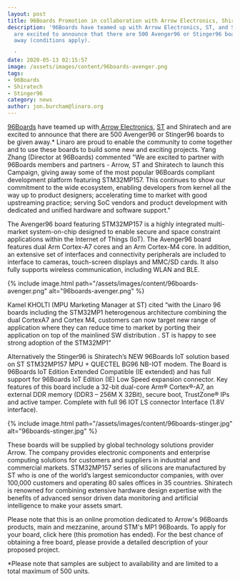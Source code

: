 ```yaml
---
layout: post
title: 96Boards Promotion in collaboration with Arrow Electronics, Shiratech and ST
description: '96Boards have teamed up with Arrow Electronics, ST, and Shiratech and
  are excited to announce that there are 500 Avenger96 or Stinger96 boards to be given
  away (conditions apply).

  '
date: 2020-05-13 02:15:57
image: /assets/images/content/96boards-avenger.png
tags:
- 96Boards
- Shiratech
- Stinger96
category: news
author: jon.burcham@linaro.org
---
```


[96Boards](https://www.96boards.org/) have teamed up with[ Arrow Electronics](https://www.arrow.com/), [ST](https://www.st.com/content/st_com/en.html) and Shiratech and are excited to announce that there are 500 Avenger96 or Stinger96 boards to be given away.\* Linaro are proud to enable the community to come together and to use these boards to build some new and exciting projects. Yang Zhang (Director at 96Boards) commented "We are excited to partner with 96Boards members and partners - Arrow, ST and Shiratech to launch this Campaign, giving away some of the most popular 96Boards compliant development platform featuring STM32MP157. This continues to show our commitment to the wide ecosystem, enabling developers from kernel all the way up to product designers; accelerating time to market with good upstreaming practice; serving SoC vendors and product development with dedicated and unified hardware and software support."

The Avenger96 board featuring STM32MP157 is a highly integrated multi-market system-on-chip designed to enable secure and space constraint applications within the Internet of Things (IoT). The Avenger96 board features dual Arm Cortex-A7 cores and an Arm Cortex-M4 core. In addition, an extensive set of interfaces and connectivity peripherals are included to interface to cameras, touch-screen displays and MMC/SD cards. It also fully supports wireless communication, including WLAN and BLE.

{% include image.html path="/assets/images/content/96boards-avenger.png" alt="96boards-avenger.png" %}

Kamel KHOLTI (MPU Marketing Manager at ST) cited “with the Linaro 96 boards including the STM32MP1 heterogenous architecture combining the dual CortexA7 and Cortex M4, customers can now target new range of application where they can reduce time to market by porting their application on top of the mainlined SW distribution . ST is happy to see strong adoption of the STM32MP1”

Alternatively the Stinger96 is Shiratech’s NEW 96Boards IoT solution based on ST STM32MP157 MPU + QUECTEL BG96 NB-IOT modem. The Board is 96Boards IoT Edition Extended Compatible (IE extended) and has full support for 96Boards IoT Edition (IE) Low Speed expansion connector. Key features of this board include a 32-bit dual-core Arm® Cortex®-A7, an external DDR memory (DDR3 – 256M X 32Bit), secure boot, TrustZone® IPs and active tamper. Complete with full 96 IOT LS connector Interface (1.8V interface).

{% include image.html path="/assets/images/content/96boards-stinger.jpg" alt="96boards-stinger.jpg" %}

These boards will be supplied by global technology solutions provider Arrow. The company provides electronic components and enterprise computing solutions for customers and suppliers in industrial and commercial markets. STM32MP157 series of silicons are manufactured by ST who is one of the world’s largest semiconductor companies, with over 100,000 customers and operating 80 sales offices in 35 countries. Shiratech is renowned for combining extensive hardware design expertise with the benefits of advanced sensor driven data monitoring and artificial intelligence to make your assets smart.

Please note that this is an online promotion dedicated to Arrow's 96Boards products, main and mezzanine, around STM's MP1 96Boards. To apply for your board, click here (this promotion has ended). For the best chance of obtaining a free board, please provide a detailed description of your proposed project.

\*Please note that samples are subject to availability and are limited to a total maximum of 500 units.